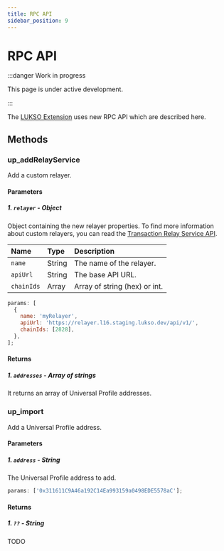 ```yaml
---
title: RPC API
sidebar_position: 9
---
```


# RPC API

:::danger Work in progress

This page is under active development.

:::

The [LUKSO Extension](../guides/browser-extension/install-browser-extension) uses new RPC API which are described here.

## Methods

### up_addRelayService

Add a custom relayer.

#### Parameters

##### 1. `relayer` - Object

Object containing the new relayer properties. To find more information about custom relayers, you can read the [Transaction Relay Service API](https://www.notion.so/lukso/Transaction-Relay-Service-API-Standard-2bda58f4f47f4497bb3381654acda8c3).

| Name       | Type   | Description                   |
| :--------- | :----- | :---------------------------- |
| `name`     | String | The name of the relayer.      |
| `apiUrl`   | String | The base API URL.             |
| `chainIds` | Array  | Array of string (hex) or int. |

```js
params: [
  {
    name: 'myRelayer',
    apiUrl: 'https://relayer.l16.staging.lukso.dev/api/v1/',
    chainIds: [2828],
  },
];
```

#### Returns

##### 1. `addresses` - Array of strings

It returns an array of Universal Profile addresses.

### up_import

Add a Universal Profile address.

#### Parameters

##### 1. `address` - String

The Universal Profile address to add.

```js
params: ['0x311611C9A46a192C14Ea993159a0498EDE5578aC'];
```

#### Returns

##### 1. `??` - String

TODO
